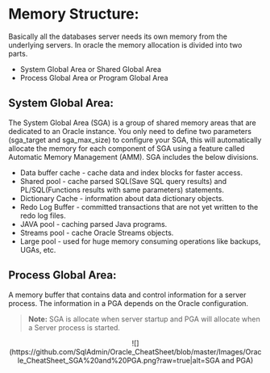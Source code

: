 # Memory Structure:  
Basically all the databases server needs its own memory from the underlying servers. In oracle the memory allocation is divided into two parts.  
 * System Global Area or Shared Global Area 
 * Process Global Area or Program Global Area 

## System Global Area: 

The System Global Area (SGA) is a group of shared memory areas that are dedicated to an Oracle instance.  You only need to define two parameters (sga_target and sga_max_size) to configure your SGA, this will automatically allocate the memory for each component of SGA using a feature called Automatic Memory Management (AMM). SGA includes the below divisions.  

* Data buffer cache - cache data and index blocks for faster access. 
* Shared pool - cache parsed SQL(Save SQL query results) and PL/SQL(Functions results with same parameters) statements. 
* Dictionary Cache - information about data dictionary objects. 
* Redo Log Buffer - committed transactions that are not yet written to the redo log files. 
* JAVA pool - caching parsed Java programs. 
* Streams pool - cache Oracle Streams objects. 
* Large pool - used for huge memory consuming operations like backups, UGAs, etc.  

## Process Global Area: 
 
A memory buffer that contains data and control information for a server process. The information in a PGA depends on the Oracle configuration. 

> **Note:**
SGA is allocate when server startup and PGA will allocate when a Server process is started.

<p align="center">
![](https://github.com/SqlAdmin/Oracle_CheatSheet/blob/master/Images/Oracle_CheatSheet_SGA%20and%20PGA.png?raw=true|alt=SGA and PGA)
</p>
